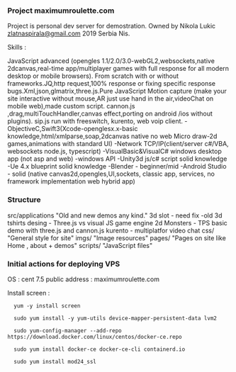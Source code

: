 
### Project maximumroulette.com ###

 Project is personal dev server for demostration.
 Owned by Nikola Lukic zlatnaspirala@gmail.com 2019 Serbia Nis.

 Skills :

JavaScript advanced (opengles 1.1/2.0/3.0-webGL2,websockets,native 2dcanvas,real-time app/multiplayer
games with full response for all modern desktop or mobile browsers). From scratch with or without
frameworks.JQ,http request,100% response or fixing specific response bugs.Xml,json,glmatrix,three.js.Pure
JavaScript Motion capture (make your site interactive without mouse,AR just use hand in the air,videoChat
on mobile web),made custom script. cannon.js ,drag,multiTouchHandler,canvas effect,porting on android /ios
without plugins). sip.js run with freeswitch, kurento, web voip client.
-ObjectiveC,Swift3(Xcode-openglesx.x-basic knowledge,html/xmlparse,soap,2dcanvas native no web
 Micro draw-2d games,animations with standard UI)
-Network TCP/IP(client/server c#/VBA, websockets node.js, typescript)
-VisualBasic&VisualC# windows desktop app (not asp and web)
-windows API
-Unity3d js/c# script solid knowledge
-Ue 4.x blueprint solid knowledge
-Blender - beginner/mid
-Android Studio - solid (native canvas2d,opengles,UI,sockets, classic app, services, no framework implementation web hybrid app)

### Structure ###

 src/applications "Old and new demos any kind."
   3d slot - need fix -old
   3d tshirts desing - Three.js vs visual JS game engine 2d
   Monsters - TPS basic demo with three.js and cannon.js
   kurento - multiplatfor video chat
 css/             "General style for site"
 imgs/            "Image resources"
 pages/           "Pages on site like Home , about + demos"
 scripts/         "JavaScript files"


### Initial actions for deploying VPS ###

 OS : cent 7.5
 public address : maximumroulette.com

 Install screen :

```console
  yum -y install screen

  sudo yum install -y yum-utils device-mapper-persistent-data lvm2

  sudo yum-config-manager --add-repo https://download.docker.com/linux/centos/docker-ce.repo

  sudo yum install docker-ce docker-ce-cli containerd.io
```

```
  sudo yum install mod24_ssl
```
